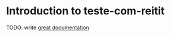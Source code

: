 # Introduction to teste-com-reitit

TODO: write [great documentation](http://jacobian.org/writing/what-to-write/)
